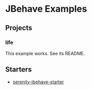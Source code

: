 # JBehave Examples

## Projects

### life

This example works. See its README.

## Starters

- [serenity-jbehave-starter](https://github.com/serenity-bdd/serenity-jbehave-starter)
